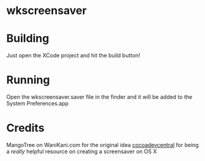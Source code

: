 wkscreensaver
=============
# Building #
Just open the XCode project and hit the build button!
# Running #
Open the wkscreensaver.saver file in the finder and it will be added to the System Preferences.app

# Credits # 
MangoTree on WaniKani.com for the original idea
[cocoadevcentral](http://cocoadevcentral.com/articles/000088.php) for being a *really* helpful resource on creating a screensaver on OS X